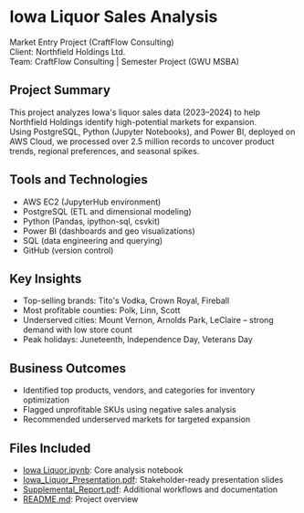 # Iowa Liquor Sales Analysis  
Market Entry Project (CraftFlow Consulting)  
Client: Northfield Holdings Ltd.  
Team: CraftFlow Consulting | Semester Project (GWU MSBA)

## Project Summary  
This project analyzes Iowa's liquor sales data (2023–2024) to help Northfield Holdings identify high-potential markets for expansion.  
Using PostgreSQL, Python (Jupyter Notebooks), and Power BI, deployed on AWS Cloud, we processed over 2.5 million records to uncover product trends, regional preferences, and seasonal spikes.

## Tools and Technologies  
- AWS EC2 (JupyterHub environment)  
- PostgreSQL (ETL and dimensional modeling)  
- Python (Pandas, ipython-sql, csvkit)  
- Power BI (dashboards and geo visualizations)  
- SQL (data engineering and querying)  
- GitHub (version control)

## Key Insights  
- Top-selling brands: Tito's Vodka, Crown Royal, Fireball  
- Most profitable counties: Polk, Linn, Scott  
- Underserved cities: Mount Vernon, Arnolds Park, LeClaire – strong demand with low store count  
- Peak holidays: Juneteenth, Independence Day, Veterans Day

## Business Outcomes  
- Identified top products, vendors, and categories for inventory optimization  
- Flagged unprofitable SKUs using negative sales analysis  
- Recommended underserved markets for targeted expansion

## Files Included  
- [Iowa Liquor.ipynb](https://github.com/tsjmaryam/Iowa-Liquor-Sales-Analysis-for-Market-Entry/blob/main/Iowa%20Liquor%20.ipynb): Core analysis notebook  
- [Iowa_Liquor_Presentation.pdf](https://github.com/tsjmaryam/Iowa-Liquor-Sales-Analysis-for-Market-Entry/blob/main/Iowa%20Liquor_Presentation.pdf): Stakeholder-ready presentation slides 
- [Supplemental_Report.pdf](https://github.com/tsjmaryam/Iowa-Liquor-Sales-Analysis-for-Market-Entry/blob/main/Supplemental_Report.pdf): Additional workflows and documentation  
- [README.md](https://github.com/tsjmaryam/Iowa-Liquor-Sales-Analysis-for-Market-Entry/blob/main/README.md): Project overview

